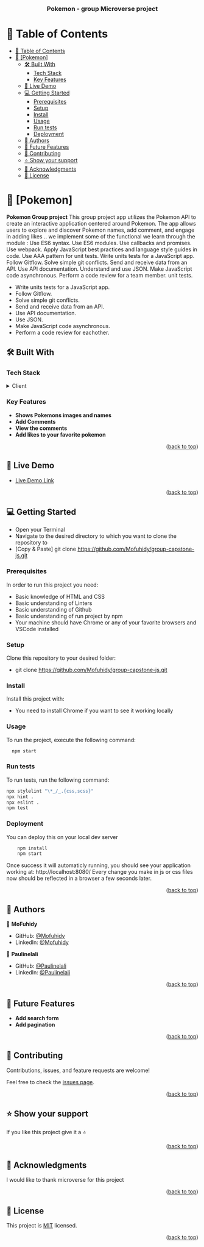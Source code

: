 <a name="readme-top"></a>

<div align="center">
  <br/>
  <h3><b>Pokemon - group Microverse project</b></h3>

</div>

# 📗 Table of Contents

- [📗 Table of Contents](#-table-of-contents)
- [📖 \[Pokemon\] ](#-pokemon-)
  - [🛠 Built With ](#-built-with-)
    - [Tech Stack ](#tech-stack-)
    - [Key Features ](#key-features-)
  - [🚀 Live Demo ](#-live-demo-)
  - [💻 Getting Started ](#-getting-started-)
    - [Prerequisites](#prerequisites)
    - [Setup](#setup)
    - [Install](#install)
    - [Usage](#usage)
    - [Run tests](#run-tests)
    - [Deployment](#deployment)
  - [👥 Authors ](#-authors-)
  - [🔭 Future Features ](#-future-features-)
  - [🤝 Contributing ](#-contributing-)
  - [⭐️ Show your support ](#️-show-your-support-)
  - [🙏 Acknowledgments ](#-acknowledgments-)
  - [📝 License ](#-license-)

# 📖 [Pokemon] <a name="about-project"></a>

**Pokemon Group project**
This group project app utilizes the Pokemon API to create an interactive application centered around Pokemon. The app allows users to explore and discover Pokemon names, add comment, and engage in adding likes .. we implement some of the functional we learn through the module :
Use ES6 syntax.
Use ES6 modules.
Use callbacks and promises.
Use webpack.
Apply JavaScript best practices and language style guides in code.
Use AAA pattern for unit tests.
Write units tests for a JavaScript app.
Follow Gitflow.
Solve simple git conflicts.
Send and receive data from an API.
Use API documentation.
Understand and use JSON.
Make JavaScript code asynchronous.
Perform a code review for a team member.
unit tests.

- Write units tests for a JavaScript app.
- Follow Gitflow.
- Solve simple git conflicts.
- Send and receive data from an API.
- Use API documentation.
- Use JSON.
- Make JavaScript code asynchronous.
- Perform a code review for eachother.

## 🛠 Built With <a name="built-with"></a>

### Tech Stack <a name="tech-stack"></a>

<details>
  <summary>Client</summary>
  <ul>
    <li><a href="#">JS</a></li>
    <li><a href="#">HTML</a></li>
    <li><a href="#">CSS</a></li>
    <li><a href="#">Webpack</a></li>
  </ul>
</details>

<!-- Features -->

### Key Features <a name="key-features"></a>

- **Shows Pokemons images and names**
- **Add Comments**
- **View the comments**
- **Add likes to your favorite pokemon**

<p align="right">(<a href="#readme-top">back to top</a>)</p>

<!-- LIVE DEMO -->

## 🚀 Live Demo <a name="live-demo"></a>

- [Live Demo Link](https://mofuhidy.github.io/group-capstone-js/)

<p align="right">(<a href="#readme-top">back to top</a>)</p>

<!-- GETTING STARTED -->

## 💻 Getting Started <a name="getting-started"></a>

- Open your Terminal
- Navigate to the desired directory to which you want to clone the repository to
- [Copy & Paste] git clone https://github.com/Mofuhidy/group-capstone-js.git

### Prerequisites

In order to run this project you need:

- Basic knowledge of HTML and CSS
- Basic understanding of Linters
- Basic understanding of Github
- Basic understanding of run project by npm
- Your machine should have Chrome or any of your favorite browsers and VSCode installed

### Setup

Clone this repository to your desired folder:

- git clone https://github.com/Mofuhidy/group-capstone-js.git

### Install

Install this project with:

- You need to install Chrome if you want to see it working locally

### Usage

To run the project, execute the following command:

```sh
  npm start
```

### Run tests

To run tests, run the following command:

```sh
npx stylelint "\*_/_.{css,scss}"
npx hint .
npx eslint .
npm test
```

### Deployment

You can deploy this on your local dev server

```sh
    npm install
    npm start
```

Once success it will automaticly running, you should see your application working at: http://localhost:8080/ Every change you make in js or css files now should be reflected in a browser a few seconds later.

<p align="right">(<a href="#readme-top">back to top</a>)</p>

<!-- AUTHORS -->

## 👥 Authors <a name="authors"></a>

👤 **MoFuhidy**

- GitHub: [@Mofuhidy](https://github.com/Mofuhidy)
- LinkedIn: [@Mofuhidy](https://www.linkedin.com/in/mohammed-alfuhidy-b0081319a/)

👤 **Paulinelali**
- GitHub: [@Paulinelali](https://github.com/Mofuhidy)
- LinkedIn: [@Paulinelali](https://www.linkedin.com/in/ayomide-emmanuel-1353b31b9/)

<p align="right">(<a href="#readme-top">back to top</a>)</p>

<!-- FUTURE FEATURES -->

## 🔭 Future Features <a name="future-features"></a>

- **Add search form**
- **Add pagination**

<p align="right">(<a href="#readme-top">back to top</a>)</p>

<!-- CONTRIBUTING -->

## 🤝 Contributing <a name="contributing"></a>

Contributions, issues, and feature requests are welcome!

Feel free to check the [issues page](https://github.com/Mofuhidy/group-capstone-js/issues).

<p align="right">(<a href="#readme-top">back to top</a>)</p>

<!-- SUPPORT -->

## ⭐️ Show your support <a name="support"></a>

If you like this project give it a ⭐️

<p align="right">(<a href="#readme-top">back to top</a>)</p>

<!-- ACKNOWLEDGEMENTS -->

## 🙏 Acknowledgments <a name="acknowledgements"></a>

I would like to thank microverse for this project

<p align="right">(<a href="#readme-top">back to top</a>)</p>

<!-- LICENSE -->

## 📝 License <a name="license"></a>

This project is [MIT](./MIT.md) licensed.

<p align="right">(<a href="#readme-top">back to top</a>)</p>

<a name="readme-top"></a>
